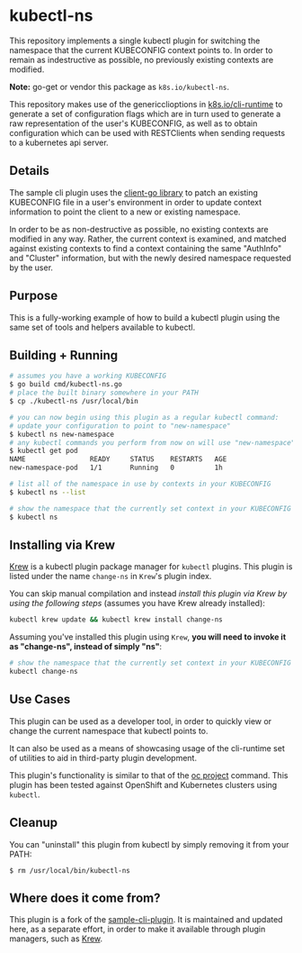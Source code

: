# kubectl-ns

This repository implements a single kubectl plugin for switching the namespace
that the current KUBECONFIG context points to. In order to remain as indestructive
as possible, no previously existing contexts are modified.

**Note:** go-get or vendor this package as `k8s.io/kubectl-ns`.

This repository makes use of the genericclioptions in [k8s.io/cli-runtime](https://github.com/kubernetes/cli-runtime)
to generate a set of configuration flags which are in turn used to generate a raw representation of
the user's KUBECONFIG, as well as to obtain configuration which can be used with RESTClients when sending
requests to a kubernetes api server.

## Details

The sample cli plugin uses the [client-go library](https://github.com/kubernetes/client-go/tree/master/tools/clientcmd) to patch an existing KUBECONFIG file in a user's environment in order to update context information to point the client to a new or existing namespace.

In order to be as non-destructive as possible, no existing contexts are modified in any way. Rather, the current context is examined, and matched against existing contexts to find a context containing the same "AuthInfo" and "Cluster" information, but with the newly desired namespace requested by the user.

## Purpose

This is a fully-working example of how to build a kubectl plugin using the same set of tools and helpers available to kubectl.

## Building + Running

```sh
# assumes you have a working KUBECONFIG
$ go build cmd/kubectl-ns.go
# place the built binary somewhere in your PATH
$ cp ./kubectl-ns /usr/local/bin

# you can now begin using this plugin as a regular kubectl command:
# update your configuration to point to "new-namespace"
$ kubectl ns new-namespace
# any kubectl commands you perform from now on will use "new-namespace"
$ kubectl get pod
NAME                READY     STATUS    RESTARTS   AGE
new-namespace-pod   1/1       Running   0          1h

# list all of the namespace in use by contexts in your KUBECONFIG
$ kubectl ns --list

# show the namespace that the currently set context in your KUBECONFIG points to
$ kubectl ns
```

## Installing via Krew

[Krew](https://github.com/GoogleContainerTools/krew) is a kubectl plugin package manager for `kubectl` plugins.
This plugin is listed under the name `change-ns` in `Krew`'s plugin index.

You can skip manual compilation and instead _install this plugin via Krew by using the following steps_ (assumes you have Krew already installed):

```sh
kubectl krew update && kubectl krew install change-ns
```

Assuming you've installed this plugin using `Krew`, **you will need to invoke it as "change-ns", instead of simply "ns"**:

```sh
# show the namespace that the currently set context in your KUBECONFIG points to
kubectl change-ns
```

## Use Cases

This plugin can be used as a developer tool, in order to quickly view or change the current namespace
that kubectl points to.

It can also be used as a means of showcasing usage of the cli-runtime set of utilities to aid in
third-party plugin development.

This plugin's functionality is similar to that of the [oc project](https://github.com/openshift/origin/blob/master/docs/cli.md#oc-project) command.
This plugin has been tested against OpenShift and Kubernetes clusters using `kubectl`.

## Cleanup

You can "uninstall" this plugin from kubectl by simply removing it from your PATH:

    $ rm /usr/local/bin/kubectl-ns

## Where does it come from?

This plugin is a fork of the [sample-cli-plugin](https://github.com/kubernetes/sample-cli-plugin).
It is maintained and updated here, as a separate effort, in order to make it available through plugin managers, such
as [Krew](https://github.com/GoogleContainerTools/krew).

